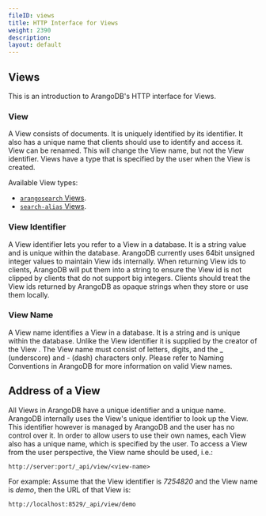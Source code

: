 ```yaml
---
fileID: views
title: HTTP Interface for Views
weight: 2390
description: 
layout: default
---
```

## Views

This is an introduction to ArangoDB's HTTP interface for Views.

### View

A View consists of documents. It is uniquely identified by its
identifier.
It also has a unique name that clients should
use to identify and access it. View can be renamed. This will
change the View name, but not the View identifier.
Views have a type that is specified by the user when the View
is created. 

Available View types:
- [`arangosearch` Views](../../indexing/arangosearch/arangosearch-views).
- [`search-alias` Views](../../indexing/arangosearch/arangosearch-views-search-alias).

### View Identifier

A View identifier lets you refer to a View in a database.
It is a string value and is unique within the database.
ArangoDB currently uses 64bit unsigned integer values to maintain
View ids internally. When returning View ids to clients,
ArangoDB will put them into a string to ensure the View id is not
clipped by clients that do not support big integers. Clients should treat
the View ids returned by ArangoDB as opaque strings when they store
or use them locally.

### View Name

A View name identifies a View in a database. It is a string
and is unique within the database. Unlike the View identifier it is
supplied by the creator of the View . The View name must consist
of letters, digits, and the _ (underscore) and - (dash) characters only.
Please refer to Naming Conventions in ArangoDB for more information on valid
View names.

## Address of a View

All Views in ArangoDB have a unique identifier and a unique
name. ArangoDB internally uses the View's unique identifier to
look up the View. This identifier however is managed by ArangoDB
and the user has no control over it. In order to allow users to use 
their own names, each View also has a unique name, which is specified
by the user. To access a View from the user perspective, the
View name should be used, i.e.:

    http://server:port/_api/view/<view-name>

For example: Assume that the View identifier is *7254820* and
the View name is *demo*, then the URL of that View is:

    http://localhost:8529/_api/view/demo

